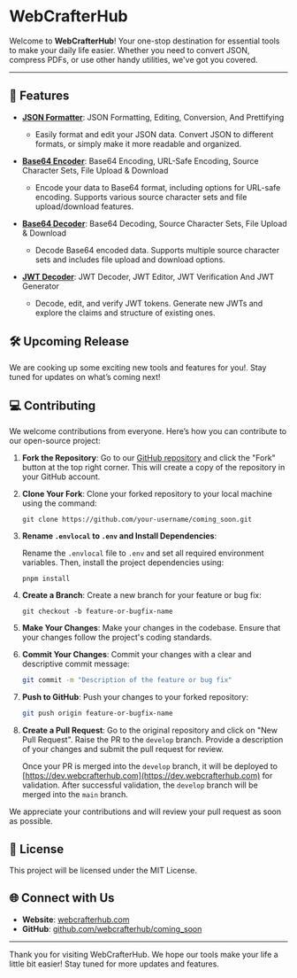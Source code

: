 # WebCrafterHub

Welcome to **WebCrafterHub**! Your one-stop destination for essential tools to make your daily life easier. Whether you need to convert JSON, compress PDFs, or use other handy utilities, we've got you covered.

---

## 🚀 Features

- **[JSON Formatter](https://webcrafterhub.com/json-formatter)**: JSON Formatting, Editing, Conversion, And Prettifying
  - Easily format and edit your JSON data. Convert JSON to different formats, or simply make it more readable and organized.

- **[Base64 Encoder](https://webcrafterhub.com/base64-encoder)**: Base64 Encoding, URL-Safe Encoding, Source Character Sets, File Upload & Download
  - Encode your data to Base64 format, including options for URL-safe encoding. Supports various source character sets and file upload/download features.

- **[Base64 Decoder](https://webcrafterhub.com/base64-decoder)**: Base64 Decoding, Source Character Sets, File Upload & Download
  - Decode Base64 encoded data. Supports multiple source character sets and includes file upload and download options.

- **[JWT Decoder](https://webcrafterhub.com/jwt-decoder)**: JWT Decoder, JWT Editor, JWT Verification And JWT Generator
  - Decode, edit, and verify JWT tokens. Generate new JWTs and explore the claims and structure of existing ones.


## 🛠️ Upcoming Release

We are cooking up some exciting new tools and features for you!. Stay tuned for updates on what’s coming next!

## 💻 Contributing

We welcome contributions from everyone. Here’s how you can contribute to our open-source project:

1. **Fork the Repository**: Go to our [GitHub repository](https://github.com/webcrafterhub/coming_soon) and click the "Fork" button at the top right corner. This will create a copy of the repository in your GitHub account.

2. **Clone Your Fork**: Clone your forked repository to your local machine using the command:

   ```
   git clone https://github.com/your-username/coming_soon.git
   ```
3. **Rename `.envlocal` to `.env` and Install Dependencies**:

   Rename the `.envlocal` file to `.env` and set all required environment variables. Then, install the project dependencies using:

   ```
   pnpm install
   ```


4. **Create a Branch**: Create a new branch for your feature or bug fix:

   ```
   git checkout -b feature-or-bugfix-name
   ```

5. **Make Your Changes**: Make your changes in the codebase. Ensure that your changes follow the project's coding standards.

6. **Commit Your Changes**: Commit your changes with a clear and descriptive commit message:

   ```sh
   git commit -m "Description of the feature or bug fix"
   ```

7. **Push to GitHub**: Push your changes to your forked repository:

   ```sh
   git push origin feature-or-bugfix-name
   ```

8. **Create a Pull Request**: Go to the original repository and click on "New Pull Request". Raise the PR to the `develop` branch. Provide a description of your changes and submit the pull request for review.

   Once your PR is merged into the `develop` branch, it will be deployed to [https://dev.webcrafterhub.com](https://dev.webcrafterhub.com) for validation. After successful validation, the `develop` branch will be merged into the `main` branch.

We appreciate your contributions and will review your pull request as soon as possible.

## 📄 License

This project will be licensed under the MIT License.

## 🌐 Connect with Us

- **Website**: [webcrafterhub.com](https://webcrafterhub.com)
- **GitHub**: [github.com/webcrafterhub/coming_soon](https://github.com/webcrafterhub/tools)

---

Thank you for visiting WebCrafterHub. We hope our tools make your life a little bit easier! Stay tuned for more updates and features.
